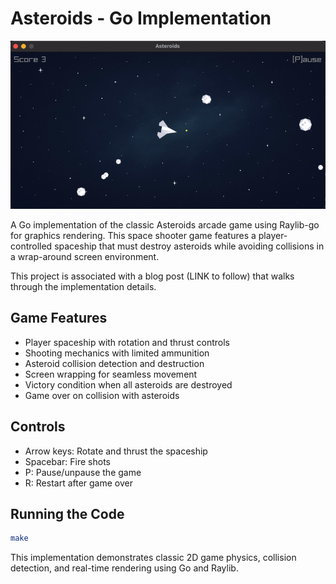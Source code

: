 # Asteroids - Go Implementation

![Asteroids Game Demo](demo.gif)

A Go implementation of the classic Asteroids arcade game using Raylib-go for graphics rendering. This space shooter game features a player-controlled spaceship that must destroy asteroids while avoiding collisions in a wrap-around screen environment.

This project is associated with a blog post (LINK to follow) that walks through the implementation details.

## Game Features

- Player spaceship with rotation and thrust controls
- Shooting mechanics with limited ammunition
- Asteroid collision detection and destruction
- Screen wrapping for seamless movement
- Victory condition when all asteroids are destroyed
- Game over on collision with asteroids

## Controls

- Arrow keys: Rotate and thrust the spaceship
- Spacebar: Fire shots
- P: Pause/unpause the game
- R: Restart after game over

## Running the Code

```bash
make
```

This implementation demonstrates classic 2D game physics, collision detection, and real-time rendering using Go and Raylib.
